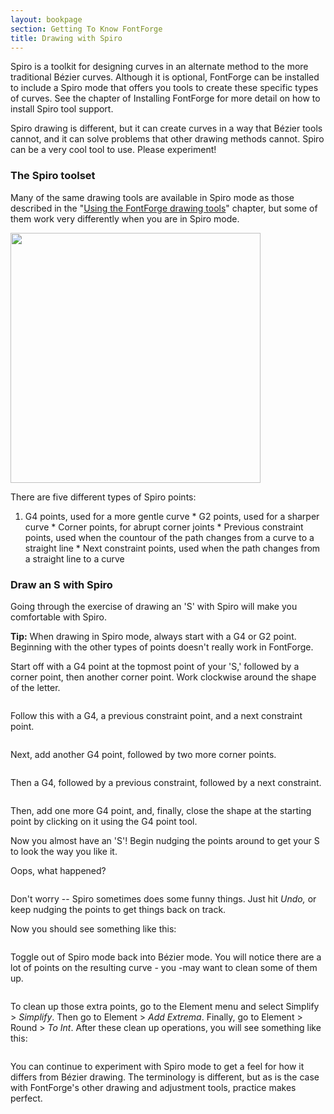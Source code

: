 ```yaml
---
layout: bookpage
section: Getting To Know FontForge
title: Drawing with Spiro
---
```


Spiro is a toolkit for designing curves in an alternate method to the more traditional Bézier curves. Although it is optional, FontForge can be installed to include a Spiro mode that offers you tools to create these specific types of curves. See the chapter of Installing FontForge for more detail on how to install Spiro tool support.

Spiro drawing is different, but it can create curves in a way that Bézier tools cannot, and it can solve problems that other drawing methods cannot. Spiro can be a very cool tool to use. Please experiment!

### The Spiro toolset

Many of the same drawing tools are available in Spiro mode as those described in the "<a title="Using the FontForge Drawing Tools" href="drawing-with-spiro/how-to-draw">Using the FontForge drawing tools</a>" chapter, but some of them work very differently when you are in Spiro mode.

<img src="spiro_tools_labels.png" alt="" width="400">

There are five different types of Spiro points:

<ol><li>G4 points, used for a more gentle curve
* G2 points, used for a sharper curve
* Corner points, for abrupt corner joints
* Previous constraint points, used when the countour of the path changes from a curve to a straight line 
* Next constraint points, used when the path changes from a straight line to a curve</li>
</ol>

### Draw an S with Spiro

Going through the exercise of drawing an 'S' with Spiro will make you comfortable with Spiro.

<strong>Tip:</strong> When drawing in Spiro mode, always start with a G4 or G2 point. Beginning with the other types of points doesn't really work in FontForge.

Start off with a G4 point at the topmost point of your 'S,' followed by a corner point, then another corner point. Work clockwise around the shape of the letter.

<img src="S%20at%2083%20from%20Untitled1%20-_023.png" alt="">

Follow this with a G4, a previous constraint point, and a next constraint point.

<img src="S%20at%2083%20from%20Untitled1%20-_022.png" alt="">

Next, add another G4 point, followed by two more corner points.

<img src="S%20at%2083%20from%20Untitled1%20-_024.png" alt="">

Then a G4, followed by a previous constraint, followed by a next constraint.

<img src="S%20at%2083%20from%20Untitled1%20-_025.png" alt="">

Then, add one more G4 point, and, finally, close the shape at the starting point by clicking on it using the G4 point tool. <img src="S%20at%2083%20from%20Untitled1%20-_026.png" alt="">

Now you almost have an 'S'! Begin nudging the points around to get your S to look the way you like it.

Oops, what happened?

<img src="S%20at%2083%20from%20Untitled1%20-_032.png" alt="">

Don't worry -- Spiro sometimes does some funny things. Just hit <em>Undo,</em> or keep nudging the points to get things back on track.

Now you should see something like this:

<img src="S%20at%2083%20from%20Untitled1%20-_028.png" alt="">

Toggle out of Spiro mode back into Bézier mode. You will notice there are a lot of points on the resulting curve - you -may want to clean some of them up. 

<img src="S%20at%2083%20from%20Untitled1%20-_031.png" alt="">

To clean up those extra points, go to the Element menu and select Simplify &gt; <em>Simplify</em>. Then go to Element &gt; <em>Add Extrema</em>. Finally, go to Element &gt; Round &gt; <em>To Int</em>. After these clean up operations, you will see something like this:

<img src="S%20at%2083%20from%20Untitled1%20-_029.png" alt="">

You can continue to experiment with Spiro mode to get a feel for how it differs from Bézier drawing.  The terminology is different, but as is the case with FontForge's other drawing and adjustment tools, practice makes perfect.</p>